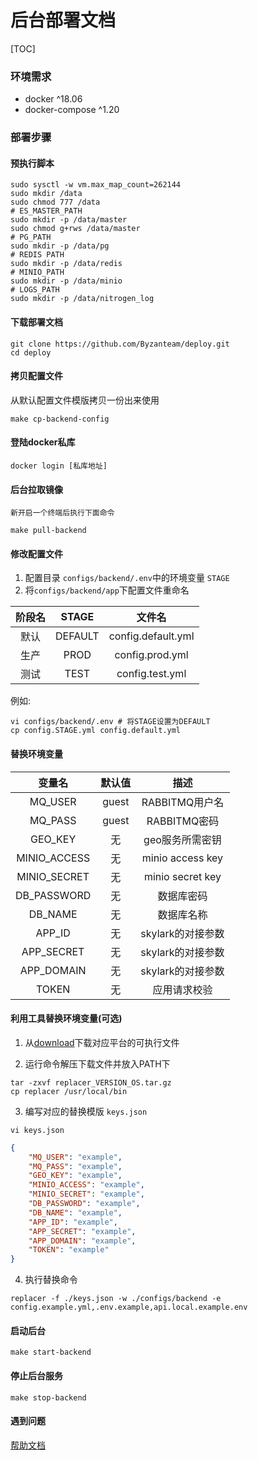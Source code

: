 # 后台部署文档

[TOC]

### 环境需求

 - docker ^18.06
 - docker-compose ^1.20

### 部署步骤

#### 预执行脚本

```shell
sudo sysctl -w vm.max_map_count=262144
sudo mkdir /data
sudo chmod 777 /data
# ES_MASTER_PATH 
sudo mkdir -p /data/master
sudo chmod g+rws /data/master
# PG_PATH
sudo mkdir -p /data/pg
# REDIS PATH
sudo mkdir -p /data/redis
# MINIO_PATH
sudo mkdir -p /data/minio
# LOGS_PATH
sudo mkdir -p /data/nitrogen_log
```

#### 下载部署文档

```shell
git clone https://github.com/Byzanteam/deploy.git
cd deploy
```

#### 拷贝配置文件

从默认配置文件模版拷贝一份出来使用

```shell
make cp-backend-config
```

#### 登陆docker私库

```shell
docker login [私库地址]
```

#### 后台拉取镜像

`新开启一个终端后执行下面命令`

```shell
make pull-backend
```

#### 修改配置文件

 1. 配置目录 `configs/backend/.env`中的环境变量 `STAGE`
 2. 将`configs/backend/app`下配置文件重命名

|阶段名|STAGE|文件名|
|:--:|:--:|:--:|
|默认|DEFAULT|config.default.yml|
|生产|PROD|config.prod.yml|
|测试|TEST|config.test.yml|

例如:

```
vi configs/backend/.env # 将STAGE设置为DEFAULT
cp config.STAGE.yml config.default.yml
```

#### 替换环境变量

|变量名|默认值|描述|
|:--:|:--:|:--:|
|MQ_USER|guest|RABBITMQ用户名|
|MQ_PASS|guest|RABBITMQ密码|
|GEO_KEY|无|geo服务所需密钥|
|MINIO_ACCESS|无|minio access key|
|MINIO_SECRET|无|minio secret key|
|DB_PASSWORD|无|数据库密码|
|DB_NAME|无|数据库名称|
|APP_ID|无|skylark的对接参数|
|APP_SECRET|无|skylark的对接参数|
|APP_DOMAIN|无|skylark的对接参数|
|TOKEN|无|应用请求校验|

#### 利用工具替换环境变量(可选)

1. 从[download](https://github.com/jonyhy96/replacer/releases)下载对应平台的可执行文件

2. 运行命令解压下载文件并放入PATH下

```shell
tar -zxvf replacer_VERSION_OS.tar.gz
cp replacer /usr/local/bin
```

3. 编写对应的替换模版 `keys.json`

```shell
vi keys.json
```

```json
{
    "MQ_USER": "example",
    "MQ_PASS": "example",
    "GEO_KEY": "example",
    "MINIO_ACCESS": "example",
    "MINIO_SECRET": "example",
    "DB_PASSWORD": "example",
    "DB_NAME": "example",
    "APP_ID": "example",
    "APP_SECRET": "example",
    "APP_DOMAIN": "example",
    "TOKEN": "example"
}
```

4. 执行替换命令

```shell
replacer -f ./keys.json -w ./configs/backend -e config.example.yml,.env.example,api.local.example.env
```

#### 启动后台

```shell
make start-backend
```

#### 停止后台服务

```shell
make stop-backend
```

#### 遇到问题

[帮助文档](https://github.com/Byzanteam/deploy/issues)
